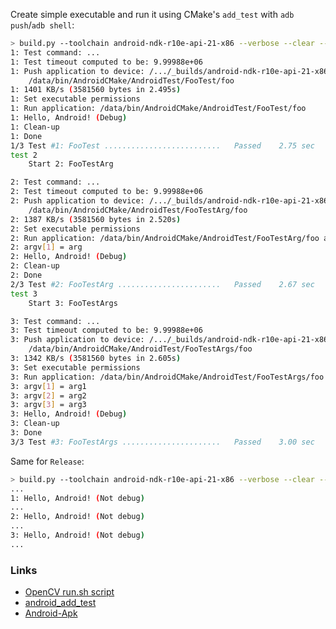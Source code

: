 Create simple executable and run it using CMake's `add_test` with `adb push`/`adb shell`:

```bash
> build.py --toolchain android-ndk-r10e-api-21-x86 --verbose --clear --test --config Debug
1: Test command: ...
1: Test timeout computed to be: 9.99988e+06
1: Push application to device: /.../_builds/android-ndk-r10e-api-21-x86-Debug/foo ->
    /data/bin/AndroidCMake/AndroidTest/FooTest/foo
1: 1401 KB/s (3581560 bytes in 2.495s)
1: Set executable permissions
1: Run application: /data/bin/AndroidCMake/AndroidTest/FooTest/foo
1: Hello, Android! (Debug)
1: Clean-up
1: Done
1/3 Test #1: FooTest ..........................   Passed    2.75 sec
test 2
    Start 2: FooTestArg

2: Test command: ...
2: Test timeout computed to be: 9.99988e+06
2: Push application to device: /.../_builds/android-ndk-r10e-api-21-x86-Debug/foo ->
    /data/bin/AndroidCMake/AndroidTest/FooTestArg/foo
2: 1387 KB/s (3581560 bytes in 2.520s)
2: Set executable permissions
2: Run application: /data/bin/AndroidCMake/AndroidTest/FooTestArg/foo arg
2: argv[1] = arg
2: Hello, Android! (Debug)
2: Clean-up
2: Done
2/3 Test #2: FooTestArg .......................   Passed    2.67 sec
test 3
    Start 3: FooTestArgs

3: Test command: ...
3: Test timeout computed to be: 9.99988e+06
3: Push application to device: /.../_builds/android-ndk-r10e-api-21-x86-Debug/foo ->
    /data/bin/AndroidCMake/AndroidTest/FooTestArgs/foo
3: 1342 KB/s (3581560 bytes in 2.605s)
3: Set executable permissions
3: Run application: /data/bin/AndroidCMake/AndroidTest/FooTestArgs/foo arg1;arg2;arg3
3: argv[1] = arg1
3: argv[2] = arg2
3: argv[3] = arg3
3: Hello, Android! (Debug)
3: Clean-up
3: Done
3/3 Test #3: FooTestArgs ......................   Passed    3.00 sec
```

Same for `Release`:
```bash
> build.py --toolchain android-ndk-r10e-api-21-x86 --verbose --clear --test --config Release
...
1: Hello, Android! (Not debug)
...
2: Hello, Android! (Not debug)
...
3: Hello, Android! (Not debug)
...
```

### Links
* [OpenCV run.sh script](https://github.com/Itseez/opencv/blob/a28c8d002d69dc8b590a7b7c10393d4266036efc/samples/android/hello-android/run.sh)
* [android_add_test](https://github.com/hunter-packages/android-apk/blob/8661ed4f85610c2412d58faf1b579e058d6024fc/AndroidApk.cmake#L551)
* [Android-Apk](https://github.com/ruslo/hunter/wiki/pkg.android.apk)
